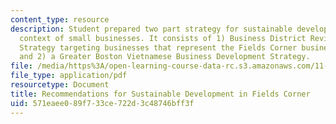 ```yaml
---
content_type: resource
description: Student prepared two part strategy for sustainable development in the
  context of small businesses. It consists of 1) Business District Revitalization
  Strategy targeting businesses that represent the Fields Corner business district;
  and 2) a Greater Boston Vietnamese Business Development Strategy.
file: /media/https%3A/open-learning-course-data-rc.s3.amazonaws.com/11-947-sustainable-economic-development-spring-2004/571eaee089f733ce722d3c48746bff3f_finalvietaid.pdf
file_type: application/pdf
resourcetype: Document
title: Recommendations for Sustainable Development in Fields Corner
uid: 571eaee0-89f7-33ce-722d-3c48746bff3f
---
```

